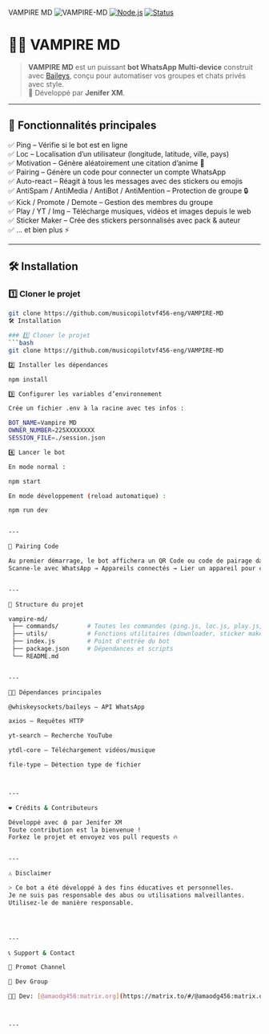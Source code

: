VAMPIRE MD
![VAMPIRE-MD](https://files.catbox.moe/jvuqi0.jpg)
[![Node.js](https://img.shields.io/badge/Node.js->=18.0.0-green?logo=node.js&logoColor=white)](https://nodejs.org/) 
[![Status](https://img.shields.io/badge/Status-Online-brightgreen)]()
# 🧛‍♂️ VAMPIRE MD  

> **VAMPIRE MD** est un puissant **bot WhatsApp Multi-device** construit avec [Baileys](https://github.com/WhiskeySockets/Baileys), conçu pour automatiser vos groupes et chats privés avec style.  
> 🎯 Développé par **Jenifer XM**.

---

## 🚀 Fonctionnalités principales

✅ Ping – Vérifie si le bot est en ligne  
✅ Loc – Localisation d’un utilisateur (longitude, latitude, ville, pays)  
✅ Motivation – Génère aléatoirement une citation d’anime 🏯  
✅ Pairing – Génère un code pour connecter un compte WhatsApp  
✅ Auto-react – Réagit à tous les messages avec des stickers ou emojis  
✅ AntiSpam / AntiMedia / AntiBot / AntiMention – Protection de groupe 🔒  
✅ Kick / Promote / Demote – Gestion des membres du groupe  
✅ Play / YT / Img – Télécharge musiques, vidéos et images depuis le web  
✅ Sticker Maker – Crée des stickers personnalisés avec pack & auteur  
✅ … et bien plus ⚡

---

## 🛠 Installation

### 1️⃣ Cloner le projet
```bash
git clone https://github.com/musicopilotvf456-eng/VAMPIRE-MD
🛠 Installation

### 1️⃣ Cloner le projet
```bash
git clone https://github.com/musicopilotvf456-eng/VAMPIRE-MD

2️⃣ Installer les dépendances

npm install

3️⃣ Configurer les variables d’environnement

Crée un fichier .env à la racine avec tes infos :

BOT_NAME=Vampire MD
OWNER_NUMBER=225XXXXXXXX
SESSION_FILE=./session.json

4️⃣ Lancer le bot

En mode normal :

npm start

En mode développement (reload automatique) :

npm run dev


---

🔑 Pairing Code

Au premier démarrage, le bot affichera un QR Code ou code de pairage dans ton terminal.
Scanne-le avec WhatsApp → Appareils connectés → Lier un appareil pour connecter ton compte.


---

📂 Structure du projet

vampire-md/
 ├── commands/        # Toutes les commandes (ping.js, loc.js, play.js, etc.)
 ├── utils/           # Fonctions utilitaires (downloader, sticker maker, etc.)
 ├── index.js         # Point d'entrée du bot
 ├── package.json     # Dépendances et scripts
 └── README.md


---

🧑‍💻 Dépendances principales

@whiskeysockets/baileys – API WhatsApp

axios – Requêtes HTTP

yt-search – Recherche YouTube

ytdl-core – Téléchargement vidéos/musique

file-type – Détection type de fichier



---

❤️ Crédits & Contributeurs

Développé avec 🩸 par Jenifer XM
Toute contribution est la bienvenue !
Forkez le projet et envoyez vos pull requests 🔥


---

⚠️ Disclaimer

> Ce bot a été développé à des fins éducatives et personnelles.
Je ne suis pas responsable des abus ou utilisations malveillantes.
Utilisez-le de manière responsable.




---

📞 Support & Contact

📌 Promot Channel

📌 Dev Group

👩‍💻 Dev: [@amaodg456:matrix.org](https://matrix.to/#/@amaodg456:matrix.org)  



---

